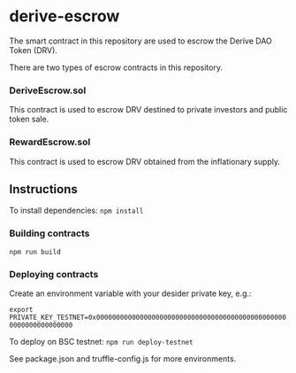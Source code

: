 # derive-escrow
The smart contract in this repository are used to escrow the Derive DAO Token (DRV).

There are two types of escrow contracts in this repository.


### DeriveEscrow.sol
This contract is used to escrow DRV destined to private investors and public token sale.

### RewardEscrow.sol
This contract is used to escrow DRV obtained from the inflationary supply.


## Instructions
To install dependencies: ```npm install```

### Building contracts
```npm run build```

### Deploying contracts

Create an environment variable with your desider private key, e.g.:

```export PRIVATE_KEY_TESTNET=0x0000000000000000000000000000000000000000000000000000000000000000``` 

To deploy on BSC testnet: ```npm run deploy-testnet```

See package.json and truffle-config.js for more environments.